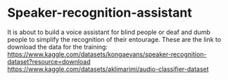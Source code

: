 # Speaker-recognition-assistant
It is about to build a voice assistant for blind people or deaf and dumb people to simplify the recognition of their entourage.
These are the link to download the data for the training:
https://www.kaggle.com/datasets/kongaevans/speaker-recognition-dataset?resource=download
https://www.kaggle.com/datasets/aklimarimi/audio-classifier-dataset
